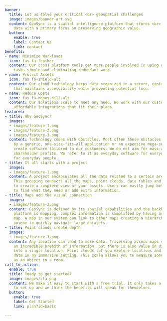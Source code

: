 ```yaml
---
banner:
  title: Let us solve your critical <br> geospatial challenges
  image: images/banner-art.svg
  content: GeoSync is a spatial intelligence platform that stores <br> and organizes
    data with a primary focus on preserving geographic value.
  button:
    enable: true
    label: Contact Us
    link: contact
benefits:
- name: Minimize Workloads
  icon: fas fa-feather
  content: Our cross platform tools get more people involved in using data by making
    tasks simple and eliminating redundant work.
- name: Protect Assets
  icon: fas fa-shield-alt
  content: Our cloud technology keeps data organized in a secure, central location
    that maintains accessibility while preventing potential loss.
- name: Reduce Costs
  icon: fas fa-money-bill-alt
  content: Our solutions scale to meet any need. We work with our customers to create
    affordable integrations that fit their plans.
features:
- title: Why GeoSync?
  images:
  - images/feature-1.png
  - images/feature-2.png
  - images/feature-3.png
  content: Technology comes with obstacles. Most often these obstacles are cleared
    by a generic, one-size-fits-all application or an expensive mega-solution. We
    create software tailored to our customers. We do not aim for mass-adoption or
    shareholder profits. We refer to it as everyday software for everyday work made
    for everyday people.
- title: It all starts with a project
  images:
  - images/feature-1.png
  content: A project encapsulates all the data related to a certain area or category.
    This grouping connects all the maps, point clouds, data tables and media together
    to create a complete view of your assets. Users can easily jump between sections
    to find what they need or add extra information.
- title: Maps add the visual connection
  images:
  - images/feature-2.png
  content: GeoSync is defined by its spatial capabilities and the backbone of our
    platform is mapping. Complex information is simplified by having an approachable
    map. A map in our system can link to other maps creating a hierarchy that allows
    anyone to quickly navigate large datasets.
- title: Point clouds create depth
  images:
  - images/feature-3.png
  content: Any location can lead to more data. Traversing across maps can lead to
    an incredible breadth of information, but there is also value in digging deeper
    into a single location. Point clouds let you explore locations and find related
    data in an immersive setting. This scale allows you to measure something as small
    as an object in a room.
call_to_action:
  enable: true
  title: Ready to get started?
  image: images/cta.png
  content: We make it easy to start with a free trial. It only takes a few minutes
    to set up and we think the benefits will speak for themselves.
  button:
    enable: true
    label: Get Started
    link: plan?id=basic

---
```

